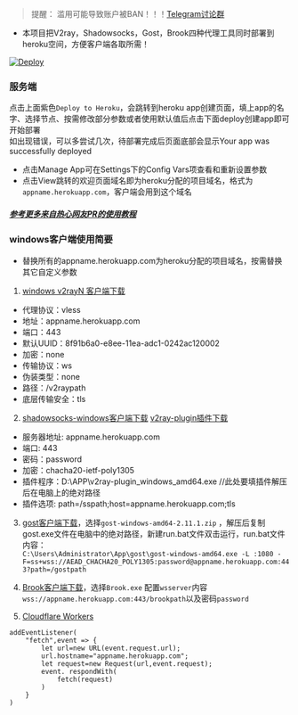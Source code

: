 > 提醒： 滥用可能导致账户被BAN！！！[Telegram讨论群](https://t.me/starts_sh_group)  
  
* 本项目把V2ray，Shadowsocks，Gost，Brook四种代理工具同时部署到heroku空间，方便客户端各取所需！  
  
[![Deploy](https://www.herokucdn.com/deploy/button.png)](https://dashboard.heroku.com/new?template=https://github.com/mixool/heroku)  
  
### 服务端
  
点击上面紫色`Deploy to Heroku`，会跳转到heroku app创建页面，填上app的名字、选择节点、按需修改部分参数或者使用默认值后点击下面deploy创建app即可开始部署  
如出现错误，可以多尝试几次，待部署完成后页面底部会显示Your app was successfully deployed  
  * 点击Manage App可在Settings下的Config Vars项查看和重新设置参数
  * 点击View跳转的欢迎页面域名即为heroku分配的项目域名，格式为`appname.herokuapp.com`，客户端会用到这个域名
  
##### [参考更多来自热心网友PR的使用教程](https://github.com/mixool/heroku/tree/master/tutorial)
  
### windows客户端使用简要
* 替换所有的appname.herokuapp.com为heroku分配的项目域名，按需替换其它自定义参数
  
1. [windows v2rayN 客户端下载](https://github.com/2dust/v2rayN/releases)  
* 代理协议：vless
* 地址：appname.herokuapp.com
* 端口：443
* 默认UUID：8f91b6a0-e8ee-11ea-adc1-0242ac120002
* 加密：none
* 传输协议：ws
* 伪装类型：none
* 路径：/v2raypath
* 底层传输安全：tls
  
2. [shadowsocks-windows客户端下载](https://github.com/shadowsocks/shadowsocks-windows/releases/) [v2ray-plugin插件下载](https://github.com/shadowsocks/v2ray-plugin/releases)  
* 服务器地址: appname.herokuapp.com
* 端口: 443
* 密码：password
* 加密：chacha20-ietf-poly1305
* 插件程序：D:\APP\v2ray-plugin_windows_amd64.exe  //此处要填插件解压后在电脑上的绝对路径
* 插件选项: path=/sspath;host=appname.herokuapp.com;tls
  
3. [gost客户端下载](https://github.com/ginuerzh/gost/releases)，选择`gost-windows-amd64-2.11.1.zip` ，解压后复制gost.exe文件在电脑中的绝对路径，新建run.bat文件双击运行，run.bat文件内容：  
`C:\Users\Administrator\App\gost\gost-windows-amd64.exe -L :1080 -F=ss+wss://AEAD_CHACHA20_POLY1305:password@appname.herokuapp.com:443?path=/gostpath`  
  
4. [Brook客户端下载](https://github.com/txthinking/brook/releases)，选择`Brook.exe`
配置`wsserver`内容`wss://appname.herokuapp.com:443/brookpath`以及密码`password`  
  
5. [Cloudflare Workers](https://github.com/CCChieh/IBMYes#cloudflare-%E9%AB%98%E9%80%9F%E8%8A%82%E7%82%B9%E4%B8%AD%E8%BD%AC)  
```
addEventListener(
    "fetch",event => {
        let url=new URL(event.request.url);
        url.hostname="appname.herokuapp.com";
        let request=new Request(url,event.request);
        event. respondWith(
            fetch(request)
        )
    }
)
```
